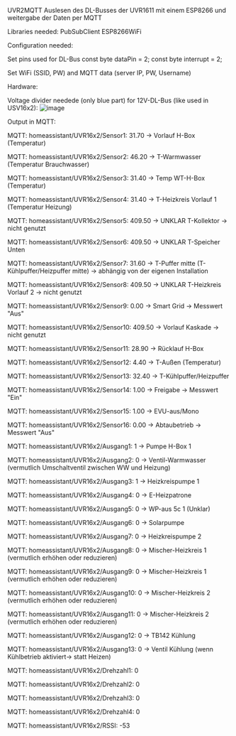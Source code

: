 UVR2MQTT
Auslesen des DL-Busses der UVR1611 mit einem ESP8266 und weitergabe der Daten per MQTT

Libraries needed: PubSubClient ESP8266WiFi

Configuration needed:

Set pins used for DL-Bus const byte dataPin = 2; const byte interrupt = 2;

Set WiFi (SSID, PW) and MQTT data (server IP, PW, Username)

Hardware:

Voltage divider needede (only blue part) for 12V-DL-Bus (like used in USV16x2):
![image](https://github.com/stoffelll/UVR2MQTT/assets/5340003/7d38cf28-da65-411f-b2ac-bb542ce24af8)


Output in MQTT:

MQTT: homeassistant/UVR16x2/Sensor1: 31.70 -> Vorlauf H-Box (Temperatur)

MQTT: homeassistant/UVR16x2/Sensor2: 46.20 -> T-Warmwasser (Temperatur Brauchwasser)

MQTT: homeassistant/UVR16x2/Sensor3: 31.40 -> Temp WT-H-Box (Temperatur)

MQTT: homeassistant/UVR16x2/Sensor4: 31.40 -> T-Heizkreis Vorlauf 1 (Temperatur Heizung)

MQTT: homeassistant/UVR16x2/Sensor5: 409.50 -> UNKLAR T-Kollektor -> nicht genutzt

MQTT: homeassistant/UVR16x2/Sensor6: 409.50 -> UNKLAR T-Speicher Unten

MQTT: homeassistant/UVR16x2/Sensor7: 31.60 -> T-Puffer mitte (T-Kühlpuffer/Heizpuffer mitte) -> abhängig von der eigenen Installation

MQTT: homeassistant/UVR16x2/Sensor8: 409.50 -> UNKLAR T-Heizkreis Vorlauf 2 -> nicht genutzt

MQTT: homeassistant/UVR16x2/Sensor9: 0.00 -> Smart Grid -> Messwert "Aus"

MQTT: homeassistant/UVR16x2/Sensor10: 409.50 -> Vorlauf Kaskade -> nicht genutzt

MQTT: homeassistant/UVR16x2/Sensor11: 28.90 -> Rücklauf H-Box

MQTT: homeassistant/UVR16x2/Sensor12: 4.40 -> T-Außen (Temperatur)

MQTT: homeassistant/UVR16x2/Sensor13: 32.40 -> T-Kühlpuffer/Heizpuffer

MQTT: homeassistant/UVR16x2/Sensor14: 1.00 -> Freigabe -> Messwert "Ein"

MQTT: homeassistant/UVR16x2/Sensor15: 1.00 -> EVU-aus/Mono

MQTT: homeassistant/UVR16x2/Sensor16: 0.00 -> Abtaubetrieb -> Messwert "Aus"

MQTT: homeassistant/UVR16x2/Ausgang1: 1 -> Pumpe H-Box 1

MQTT: homeassistant/UVR16x2/Ausgang2: 0 -> Ventil-Warmwasser (vermutlich Umschaltventil zwischen WW und Heizung)

MQTT: homeassistant/UVR16x2/Ausgang3: 1 -> Heizkreispumpe 1

MQTT: homeassistant/UVR16x2/Ausgang4: 0 -> E-Heizpatrone

MQTT: homeassistant/UVR16x2/Ausgang5: 0 -> WP-aus 5c 1 (Unklar)

MQTT: homeassistant/UVR16x2/Ausgang6: 0 -> Solarpumpe

MQTT: homeassistant/UVR16x2/Ausgang7: 0 -> Heizkreispumpe 2

MQTT: homeassistant/UVR16x2/Ausgang8: 0 -> Mischer-Heizkreis 1 (vermutlich erhöhen oder reduzieren)

MQTT: homeassistant/UVR16x2/Ausgang9: 0 -> Mischer-Heizkreis 1 (vermutlich erhöhen oder reduzieren)

MQTT: homeassistant/UVR16x2/Ausgang10: 0 -> Mischer-Heizkreis 2 (vermutlich erhöhen oder reduzieren)

MQTT: homeassistant/UVR16x2/Ausgang11: 0 -> Mischer-Heizkreis 2 (vermutlich erhöhen oder reduzieren)

MQTT: homeassistant/UVR16x2/Ausgang12: 0 -> TB142 Kühlung

MQTT: homeassistant/UVR16x2/Ausgang13: 0 -> Ventil Kühlung (wenn Kühlbetrieb aktiviert-> statt Heizen)

MQTT: homeassistant/UVR16x2/Drehzahl1: 0

MQTT: homeassistant/UVR16x2/Drehzahl2: 0

MQTT: homeassistant/UVR16x2/Drehzahl3: 0

MQTT: homeassistant/UVR16x2/Drehzahl4: 0

MQTT: homeassistant/UVR16x2/RSSI: -53
